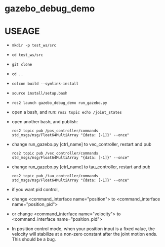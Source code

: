 # gazebo_debug_demo
# USEAGE
* ```mkdir -p test_ws/src```
* ```cd test_ws/src```
* ```git clone ```
* ```cd ..```
* ```colcon build --symlink-install```
* ```source install/setup.bash```
* ```ros2 launch gazebo_debug_demo run_gazebo.py```
* open a bash, and run: ```ros2 topic echo /joint_states```
* open another bash, and publish:
  
  ```ros2 topic pub /pos_controller/commands std_msgs/msg/Float64MultiArray "{data: [-1]}" --once"```
* change run_gazebo.py [ctrl_name] to vec_controller, restart and pub

  ```ros2 topic pub /vec_controller/commands std_msgs/msg/Float64MultiArray "{data: [-1]}" --once"```
* change run_gazebo.py [ctrl_name] to tau_controller, restart and pub

  ```ros2 topic pub /tau_controller/commands std_msgs/msg/Float64MultiArray "{data: [-1]}" --once"```
* if you want pid control, 
* change <command_interface name="position"> to <command_interface name="position_pid">
* or change <command_interface name="velocity"> to <command_interface name="position_pid">

* In position control mode, when your position input is a fixed value, the velocity will stabilize at a non-zero constant after the joint motion ends. This should be a bug.
